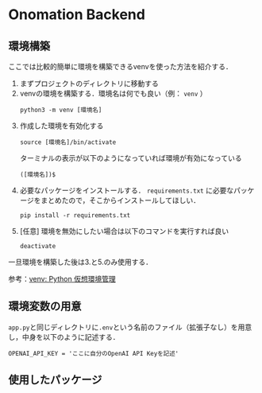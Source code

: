 # Onomation Backend

## 環境構築

ここでは比較的簡単に環境を構築できるvenvを使った方法を紹介する．

1.  まずプロジェクトのディレクトリに移動する
2.  venvの環境を構築する．環境名は何でも良い（例： `venv` ）
    ```
    python3 -m venv [環境名]
    ```
3.  作成した環境を有効化する
    ```
    source [環境名]/bin/activate
    ```
    ターミナルの表示が以下のようになっていれば環境が有効になっている
    ```
    ([環境名])$ 
    ```
4.  必要なパッケージをインストールする． `requirements.txt` に必要なパッケージをまとめたので，そこからインストールしてほしい．
    ```
    pip install -r requirements.txt
    ```
5.  [任意] 環境を無効にしたい場合は以下のコマンドを実行すれば良い
    ```
    deactivate
    ```

一旦環境を構築した後は3.と5.のみ使用する．

参考：[venv: Python 仮想環境管理](https://qiita.com/fiftystorm36/items/b2fd47cf32c7694adc2e)

## 環境変数の用意
`app.py`と同じディレクトリに`.env`という名前のファイル（拡張子なし）を用意し，中身を以下のように記述する．
```
OPENAI_API_KEY = 'ここに自分のOpenAI API Keyを記述'
```

## 使用したパッケージ